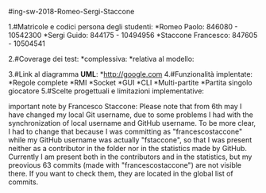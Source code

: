 #ing-sw-2018-Romeo-Sergi-Staccone

1.#Matricole e codici persona degli studenti:
 	*Romeo Paolo: 		846080 - 10542300
 	*Sergi Guido: 		844175 - 10494956
 	*Staccone Francesco: 	847605 - 10504541

2.#Coverage dei test:
	*complessiva:
	*relativa al modello:

3.#Link al diagramma **UML**:
	*http://google.com
4.#Funzionalità implentate:
	*Regole complete
	*RMI
	*Socket
	*GUI
	*CLI
	*Multi-partite
	*Partita singolo giocatore
5.#Scelte progettuali e limitazioni implementative:





important note by Francesco Staccone:
Please note that from 6th may I have changed my local Git username, due to some problems I had with the synchronization of local username and GitHub username. To be more clear, I had to change that because I was committing as "francescostaccone" while my GitHub username was actually "fstaccone", so that I was present neither as a contributor in the folder nor in the statistics made by GitHub. Currently I am present both in the contributors and in the statistics, but my preovious 63 commits (made with "francescostaccone") are not visible there. If you want to check them, they are located in the global list of commits. 